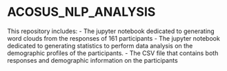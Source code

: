 # ACOSUS_NLP_ANALYSIS
This repository includes:
    - The jupyter notebook dedicated to generating word clouds from the responses of 161 participants
    - The jupyter notebook dedicated to generating statistics to perform data analysis on the demographic profiles of the participants.
    - The CSV file that contains both responses and demographic information on the participants
